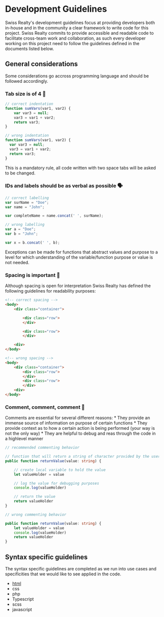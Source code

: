 # Development Guidelines
Swiss Realty's development guidelines focus at providing developers both in-house and in the community a clear framework to write code for this project. Swiss Realty commits to provide accessible and readable code to facilitate cross-team work and collaboration, as such every developer working on this project need to follow the guidelines defined in the documents listed below.

## General considerations
Some considerations go accross programming language and should be followed accordingly.

### Tab size is of 4 📑

``` javascript
// correct indentation
function sumVars(var1, var2) {
    var var3 = null;
    var3 = var1 + var2;
    return var3;
}
```
``` javascript
// wrong indentation
function sumVars(var1, var2) {
  var var3 = null;
  var3 = var1 + var2;
  return var3;
}
```
This is a mandatory rule, all code written with two space tabs will be asked to be changed.

### IDs and labels should be as verbal as possible 🗣
```javascript
// correct labelling
var surName = "Doe";
var name = "John";

var completeName = name.concat(' ', surName);
```
```javascript
// wrong labelling
var a = "Doe";
var b = "John";

var x = b.concat(' ', b);
```
Exceptions can be made for functions that abstract values and purpose to a level for which understanding of the variable/function purpose or value is not needed.

### Spacing is important 🚀
Although spacing is open for interpretation Swiss Realty has defined the following guidelines for readability purposes:
```html
<!-- correct spacing -->
<body>
	<div class="container">

		<div class="row">
		</div>

		<div class="row">
		</div>

	<div>
</body>
```
```html
<!-- wrong spacing -->
<body>
	<div class="container">
		<div class="row">
		</div>
		<div class="row">
		</div>
	<div>
</body>
```

### Comment, comment, comment 📝
Comments are essential for several different reasons:
	* They provide an immense source of information on purpose of certain functions
	* They provide context as to how a certain action is being performed (your way is not the only way)
	* They are helpful to debug and reas through the code in a highlevel manner
```typescript
// recommended commenting behavior

// function that will return a string of character provided by the user
public function returnValue(value: string) {

	// create local variable to hold the value
	let valueHolder = value

	// log the value for debugging purposes
	console.log(valueHolder)

	// return the value
	return valueHolder
}
```
```typescript
// wrong commenting behavior

public function returnValue(value: string) {
	let valueHolder = value
	console.log(valueHolder)
	return valueHolder
}
```

## Syntax specific guidelines
The syntax specific guidelines are completed as we run into use cases and specificities that we would like to see applied in the code.

* [html](Specifc/HTML.md)
* css
* php
* Typescript
* scss
* javascript
